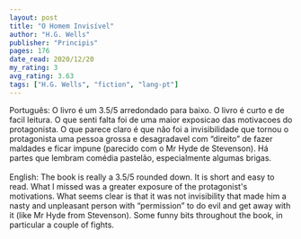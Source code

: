 ```yaml
---
layout: post
title: "O Homem Invisível"
author: "H.G. Wells"
publisher: "Principis"
pages: 176
date_read: 2020/12/20
my_rating: 3
avg_rating: 3.63
tags: ["H.G. Wells", "fiction", "lang-pt"]
---
```


Português: O livro é um 3.5/5 arredondado para baixo. O livro é curto e de facil leitura. O que senti falta foi de uma maior exposicao das motivacoes do protagonista. O que parece claro é que não foi a invisibilidade que tornou o protagonista uma pessoa grossa e desagradavel com “direito” de fazer maldades e ficar impune (parecido com o Mr Hyde de Stevenson). Há partes que lembram comédia pastelão, especialmente algumas brigas.<br/><br/>English: The book is really a 3.5/5 rounded down. It is short and easy to read. What I missed was a greater exposure of the protagonist's motivations. What seems clear is that it was not invisibility that made him a nasty and unpleasant person with “permission” to do evil and get away with it (like Mr Hyde from Stevenson). Some funny bits throughout the book, in particular a couple of fights. <br/>

